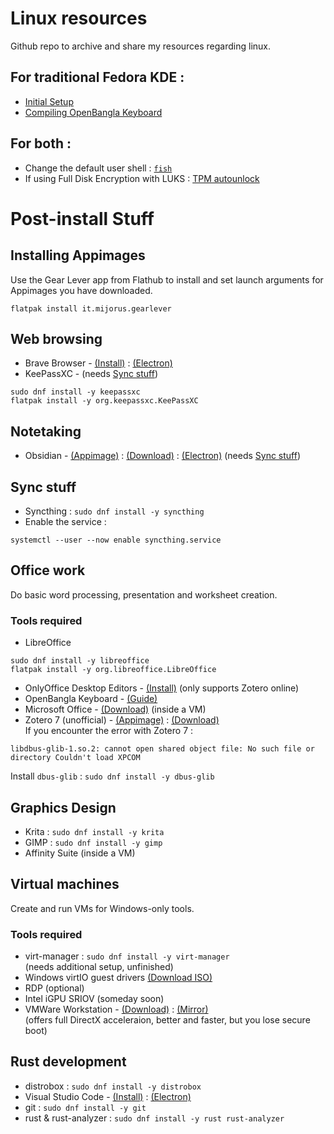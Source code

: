 # Linux resources
Github repo to archive and share my resources regarding linux.

## For traditional Fedora KDE :
- [Initial Setup](initial-setup.md)
- [Compiling OpenBangla Keyboard](obk-compile.md)

## For both :
- Change the default user shell : [`fish`](fish-shell.md)
- If using Full Disk Encryption with LUKS : [TPM autounlock](tpm-autounlock.md)


# Post-install Stuff
## Installing Appimages
Use the Gear Lever app from Flathub to install and set launch arguments for Appimages you have downloaded.

```
flatpak install it.mijorus.gearlever
```

## Web browsing
- Brave Browser - [(Install)](https://brave.com/linux/) : [(Electron)](electron-args-flags.md)
- KeePassXC - (needs [Sync stuff](#sync-stuff))

```
sudo dnf install -y keepassxc
flatpak install -y org.keepassxc.KeePassXC
```

## Notetaking
- Obsidian - [(Appimage)](#installing-appimages) : [(Download)](https://obsidian.md/download) : [(Electron)](electron-args-flags.md) (needs [Sync stuff](#sync-stuff)) <br>

## Sync stuff
- Syncthing : `sudo dnf install -y syncthing` <br>
- Enable the service :
```
systemctl --user --now enable syncthing.service
```

## Office work
Do basic word processing, presentation and worksheet creation.
### Tools required
- LibreOffice

```
sudo dnf install -y libreoffice
flatpak install -y org.libreoffice.LibreOffice
```

- OnlyOffice Desktop Editors - [(Install)](https://www.onlyoffice.com/download-desktop.aspx?from=desktop) (only supports Zotero online)
- OpenBangla Keyboard - [(Guide)](obk-compile.md)
- Microsoft Office - [(Download)](https://massgrave.dev) (inside a VM)
- Zotero 7 (unofficial) - [(Appimage)](#installing-appimages) : [(Download)](https://github.com/ryuuzaki42/Zotero_AppImage) <br>
If you encounter the error with Zotero 7 : <br>

```
libdbus-glib-1.so.2: cannot open shared object file: No such file or directory Couldn't load XPCOM
``` 

Install `dbus-glib` : `sudo dnf install -y dbus-glib`

## Graphics Design
- Krita : `sudo dnf install -y krita`
- GIMP : `sudo dnf install -y gimp`
- Affinity Suite (inside a VM)

## Virtual machines
Create and run VMs for Windows-only tools.
### Tools required
- virt-manager : `sudo dnf install -y virt-manager` <br> (needs additional setup, unfinished)
- Windows virtIO guest drivers [(Download ISO)](https://fedorapeople.org/groups/virt/virtio-win/direct-downloads/stable-virtio/)
- RDP (optional)
- Intel iGPU SRIOV (someday soon)
- VMWare Workstation - [(Download)](https://www.vmware.com/products/desktop-hypervisor/workstation-and-fusion) : [(Mirror)](https://www.techspot.com/downloads/189-vmware-workstation-for-windows.html) <br>
(offers full DirectX acceleraion, better and faster, but you lose secure boot)

## Rust development
- distrobox : `sudo dnf install -y distrobox`
- Visual Studio Code - [(Install)](https://code.visualstudio.com/download) : [(Electron)](electron-args-flags.md)
- git : `sudo dnf install -y git`
- rust & rust-analyzer : `sudo dnf install -y rust rust-analyzer`

